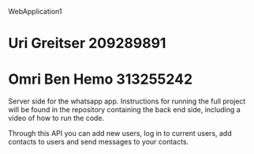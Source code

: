 WebApplication1

# Uri Greitser 209289891
# Omri Ben Hemo 313255242

Server side for the whatsapp app.
Instructions for running the full project will be found in the repository containing the back end side, including a video of how to run the code.


Through this API you can add new users, log in to current users, add contacts to users and send messages to your contacts.
